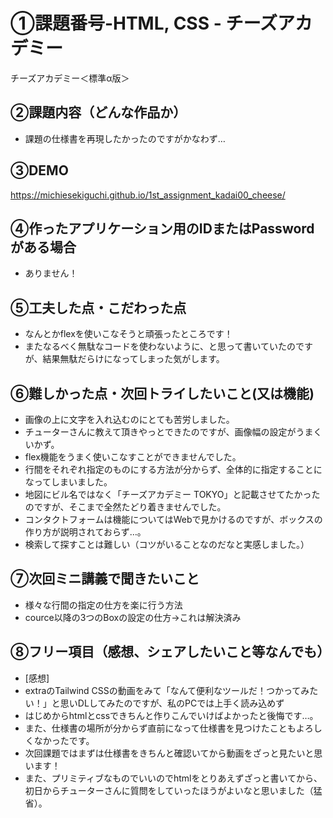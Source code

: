 # ①課題番号-HTML, CSS - チーズアカデミー

チーズアカデミー＜標準α版＞

## ②課題内容（どんな作品か）

- 課題の仕様書を再現したかったのですがかなわず…

## ③DEMO

https://michiesekiguchi.github.io/1st_assignment_kadai00_cheese/

## ④作ったアプリケーション用のIDまたはPasswordがある場合

- ありません！

## ⑤工夫した点・こだわった点

- なんとかflexを使いこなそうと頑張ったところです！
- またなるべく無駄なコードを使わないように、と思って書いていたのですが、結果無駄だらけになってしまった気がします。

## ⑥難しかった点・次回トライしたいこと(又は機能)

- 画像の上に文字を入れ込むのにとても苦労しました。
- チューターさんに教えて頂きやっとできたのですが、画像幅の設定がうまくいかず。
- flex機能をうまく使いこなすことができませんでした。
- 行間をそれぞれ指定のものにする方法が分からず、全体的に指定することになってしまいました。
- 地図にビル名ではなく「チーズアカデミー TOKYO」と記載させてたかったのですが、そこまで全然たどり着きませんでした。
- コンタクトフォームは機能についてはWebで見かけるのですが、ボックスの作り方が説明されておらず…。
- 検索して探すことは難しい（コツがいることなのだなと実感しました。）

## ⑦次回ミニ講義で聞きたいこと

- 様々な行間の指定の仕方を楽に行う方法
- cource以降の3つのBoxの設定の仕方→これは解決済み

## ⑧フリー項目（感想、シェアしたいこと等なんでも）

- [感想]
- extraのTailwind CSSの動画をみて「なんて便利なツールだ！つかってみたい！」と思いDLしてみたのですが、私のPCでは上手く読み込めず
- はじめからhtmlとcssできちんと作りこんでいけばよかったと後悔です…。
- また、仕様書の場所が分からず直前になって仕様書を見つけたこともよろしくなかったです。
- 次回課題ではまずは仕様書をきちんと確認いてから動画をざっと見たいと思います！
- また、プリミティブなものでいいのでhtmlをとりあえずざっと書いてから、初日からチューターさんに質問をしていったほうがよいなと思いました（猛省）。 
